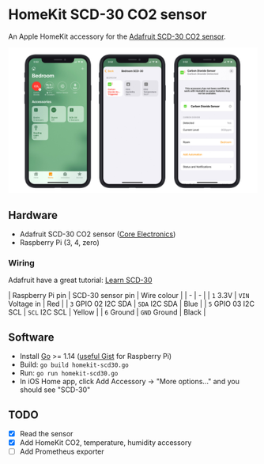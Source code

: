 # HomeKit SCD-30 CO2 sensor

An Apple HomeKit accessory for the [Adafruit SCD-30 CO2 sensor](https://www.adafruit.com/product/4867).

![The accessory added to iOS](homekit-scd30.jpg)

## Hardware

* Adafruit SCD-30 CO2 sensor ([Core Electronics](https://core-electronics.com.au/adafruit-scd-30-ndir-co2-temperature-and-humidity-sensor-stemma-qt-qwiic.html))
* Raspberry Pi (3, 4, zero)

### Wiring

Adafruit have a great tutorial: [Learn SCD-30](https://learn.adafruit.com/adafruit-scd30/python-circuitpython)

| Raspberry Pi pin | SCD-30 sensor pin | Wire colour |
| - | - |
| `1` 3.3V | `VIN` Voltage in | Red |
| `3` GPIO 02 I2C SDA | `SDA` I2C SDA | Blue |
| `5` GPIO 03 I2C SCL | `SCL` I2C SCL | Yellow |
| `6` Ground | `GND` Ground | Black |

## Software

* Install [Go](http://golang.org/doc/install) >= 1.14 ([useful Gist](https://gist.github.com/pcgeek86/0206d688e6760fe4504ba405024e887c) for Raspberry Pi)
* Build: `go build homekit-scd30.go`
* Run: `go run homekit-scd30.go`
* In iOS Home app, click Add Accessory -> "More options..." and you should see "SCD-30"

## TODO

- [x] Read the sensor
- [x] Add HomeKit CO2, temperature, humidity accessory
- [ ] Add Prometheus exporter
